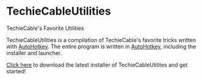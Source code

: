 # TechieCableUtilities
TechieCable's Favorite Utilities

TechieCableUtilities is a compilation of TechieCable's favorite tricks written with [AutoHotkey](https://www.autohotkey.com/). The entire program is written in [AutoHotkey](https://www.autohotkey.com/), including the installer and launcher.

[Click here](https://github.com/TechieCable/TechieCableUtilities/releases/latest/download/TCUSetup.exe) to download the latest installer of TechieCableUtilites and get started!
